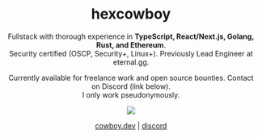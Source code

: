 <h1 align="center">
  hexcowboy
</h1>

<p align="center">
  Fullstack with thorough experience in <strong>TypeScript, React/Next.js, Golang, Rust, and Ethereum</strong>.
  <br />
  Security certified (OSCP, Security+, Linux+). Previously Lead Engineer at eternal.gg.
</p>

<p align="center">
  Currently available for freelance work and open source bounties. Contact on Discord (link below).
  <br />
  I only work pseudonymously.
</p>

<p align="center">
  <img src="https://github-readme-stats.vercel.app/api?username=hexcowboy&theme=dark" />
</p>

<p align="center">
  <a href="https://cowboy.dev/" target="_blank">cowboy.dev</a> | <a href="https://discordapp.com/users/418557177825853443">discord</a>
</p>
